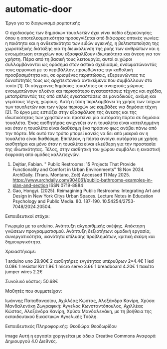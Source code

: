 # automatic-door
Έργο για το διαγωνισμό ρομποτικής

Ο σχεδιασμός των δημόσιων τουαλετών έχει γίνει πεδίο εξερεύνησης όπου η αποτελεσματικότητα προσεγγίζεται από διάφορες οπτικές γωνίες: η ποιότητα και η ανθεκτικότητα των ειδών υγιεινής, η βελτιστοποίηση της χωροταξικής διάταξης για τη διευκόλυνση της ροής των ανθρώπων και η ενσωμάτωση στοιχείων που εξασφαλίζουν ιδιωτικότητα και άνεση για τον χρήστη. Πέρα από τη βασική τους λειτουργία, αυτοί οι χώροι συλλαμβάνονται ως ορόσημα στον αστικό σχεδιασμό, ενσωματώνοντάς τους αρμονικά με το περιβάλλον, προωθώντας την καθολική προσβασιμότητα και, σε ορισμένες περιπτώσεις, εξερευνώντας τις δυνατότητές τους ως αρχιτεκτονικά αντικείμενα που συμβάλλουν στο τοπίο [1]. Oι σύγχρονες δημόσιες τουαλέτες σε ανοιχτούς χώρους ενσωματώνουν ολοένα και περισσότερο εγκαταστάσεις τέχνης και σχέδια, μετατρέποντάς τες από απλές εγκαταστάσεις σε μοναδικούς, ακόμη και γεμάτους τέχνη, χώρους. Αυτή η τάση περιλαμβάνει τη χρήση των τοίχων των τουαλετών και των γύρω περιοχών ως καμβάδες για δημόσια τέχνη [2].
Το έργο μας εστιάζει στην εξασφάλιση της άνεσης και της ιδιωτικότητας των χρηστών και προτείνει μία αυτόματη πόρτα σε δημόσια τουαλέτα. Ένας αισθητήρας ανιχνεύει αν η τουαλέτα είναι κατειλημμένη και όταν η τουαλέτα είναι διαθέσιμη ένα πράσινο φως ανάβει πάνω από την πόρτα. Με αυτό τον τρόπο μπορεί κανείς να δει από μακριά αν η τουαλέτα είναι διαθέσιμη. Επιπλέον, η πόρτα ανοίγει αυτόματα με χρήση αισθητήρα και μόνο όταν η τουαλέτα είναι ελεύθερη για την προστασία της ιδιωτικότητας. Τέλος, στην αισθητική του χώρου συμβάλει η εικαστική   έκφραση από ομάδες καλλιτεχνών.
1. Dejtiar, Fabian. " Public Restrooms: 15 Projects That Provide Functionality and Comfort in Urban Environments" 18 Nov 2024. ArchDaily. (Trans. Montano, Zoë) Accessed 11 May 2025. <https://www.archdaily.com/904061/public-bathrooms-examples-in-plan-and-section> ISSN 0719-8884
2. Gao, Hongyi. (2025). Reimagining Public Restrooms: Integrating Art and Design in New York Citys Urban Spaces. Lecture Notes in Education Psychology and Public Media. 80. 187-190. 10.54254/2753-7048/2024.20504.
   
Εκπαιδευτικοί στόχοι: 

Γνωριμία με το arduino.
Ανάπτυξη αλγοριθμικής σκέψης.
Απόκτηση γνώσεων προγραμματισμού.
Ανάπτυξη δεξιοτήτων: ομαδική εργασία, συνεργατικότητα, ικανότητα επίλυσης προβλημάτων, κριτική σκέψη και δημιουργικότητα.

Χρειαστήκαμε:

1 arduino uno 29.90€
2 αισθητήρες εγγύτητας υπέρυθρων 2*4.4€
1 led 0.08€
1 resistor Κιτ 1.9€
1 micro servo 3.6€
1 breadboard 4.20€
1 πακέτο jumper wires 2.2€

Συνολικό κόστος: 50.68€

Μαθητές που συμμετείχαν:

Ιωάννης Παπαθανασίου, Αχιλλέας Κώστας, Αλεξάνδρα Κανίρη, Χρύσα Μανδαλενάκη
Ζωγραφική: Άγγελος Κωνσταντόπουλος, Αχιλλέας Κώστας, Αλεξάνδρα Κανίρη, Χρύσα Μανδαλενάκη, με τη βοήθεια της εκπαιδευτικού Εικαστικών Αγγελικής Τσόλη.

Εκπαιδευτικός Πληροφορικής: Θεοδώρα Θεοδωρίδου

image Αυτή η εργασία χορηγείται με άδεια Creative Commons Αναφορά Δημιουργού 4.0 Διεθνές.
